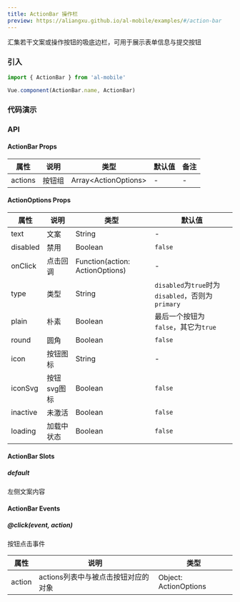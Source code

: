 ```yaml
---
title: ActionBar 操作栏
preview: https://aliangxu.github.io/al-mobile/examples/#/action-bar
---
```


汇集若干文案或操作按钮的吸底边栏，可用于展示表单信息与提交按钮

### 引入

```javascript
import { ActionBar } from 'al-mobile'

Vue.component(ActionBar.name, ActionBar)
```

### 代码演示
<!-- DEMO -->


### API

#### ActionBar Props
|属性 | 说明 | 类型 | 默认值 | 备注|
|----|-----|------|------|------|
|actions|按钮组|Array\<ActionOptions\>|-|-|

#### ActionOptions Props

|属性 | 说明 | 类型 | 默认值|
|----|-----|------|------|
|text|文案|String|-|
|disabled|禁用|Boolean|`false`|
|onClick|点击回调|Function(action: ActionOptions)|-|
|type|类型|String|`disabled`为`true`时为`disabled`，否则为`primary`|
|plain|朴素|Boolean|最后一个按钮为`false`，其它为`true`|
|round|圆角|Boolean|`false`|
|icon|按钮图标|String|-|
|iconSvg|按钮svg图标|Boolean|`false`|
|inactive|未激活|Boolean|`false`|
|loading|加载中状态|Boolean|`false`|

#### ActionBar Slots

##### default
左侧文案内容

#### ActionBar Events

##### @click(event, action)
按钮点击事件

|属性 | 说明 | 类型 |
|----|-----|------|
|action|actions列表中与被点击按钮对应的对象|Object: ActionOptions|
